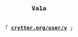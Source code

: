 <h3 align="center"><samp>Va1a</samp></h3>
<p align="center"><br>
  <samp>
    「 <b><a href="https://crytter.org/user/v"> crytter.org/user/v</b></a> 」<br>
  </samp>
</p>
<br>
